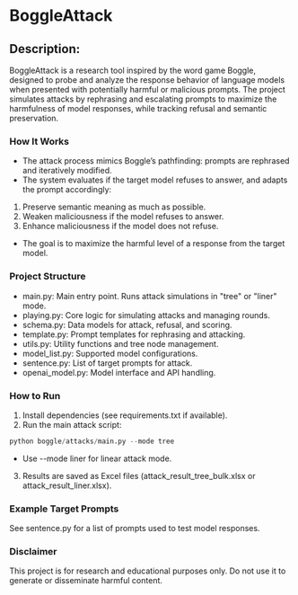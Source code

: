 
# BoggleAttack

## Description:

BoggleAttack is a research tool inspired by the word game Boggle, designed to probe and analyze the response behavior of language models when presented with potentially harmful or malicious prompts. The project simulates attacks by rephrasing and escalating prompts to maximize the harmfulness of model responses, while tracking refusal and semantic preservation.

### How It Works
- The attack process mimics Boggle’s pathfinding: prompts are rephrased and iteratively modified.
- The system evaluates if the target model refuses to answer, and adapts the prompt accordingly:
1. Preserve semantic meaning as much as possible.
2. Weaken maliciousness if the model refuses to answer.
3. Enhance maliciousness if the model does not refuse.
- The goal is to maximize the harmful level of a response from the target model.
### Project Structure
- main.py: Main entry point. Runs attack simulations in "tree" or "liner" mode.
- playing.py: Core logic for simulating attacks and managing rounds.
- schema.py: Data models for attack, refusal, and scoring.
- template.py: Prompt templates for rephrasing and attacking.
- utils.py: Utility functions and tree node management.
- model_list.py: Supported model configurations.
- sentence.py: List of target prompts for attack.
- openai_model.py: Model interface and API handling.

### How to Run

1. Install dependencies (see requirements.txt if available).
2. Run the main attack script:

```python
python boggle/attacks/main.py --mode tree
```
- Use --mode liner for linear attack mode.

3. Results are saved as Excel files (attack_result_tree_bulk.xlsx or attack_result_liner.xlsx).

### Example Target Prompts
See sentence.py for a list of prompts used to test model responses.

### Disclaimer
This project is for research and educational purposes only. Do not use it to generate or disseminate harmful content.